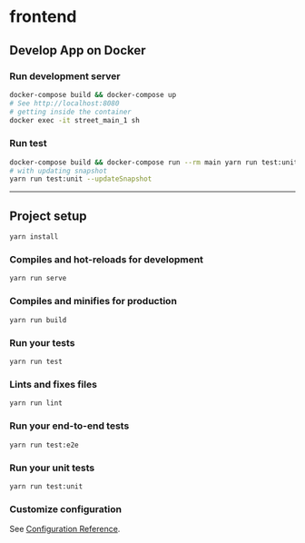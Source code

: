 # frontend

## Develop App on Docker
### Run development server
```bash
docker-compose build && docker-compose up
# See http://localhost:8080
# getting inside the container
docker exec -it street_main_1 sh
```

### Run test
```bash
docker-compose build && docker-compose run --rm main yarn run test:unit
# with updating snapshot
yarn run test:unit --updateSnapshot
```

---

## Project setup
```
yarn install
```

### Compiles and hot-reloads for development
```
yarn run serve
```

### Compiles and minifies for production
```
yarn run build
```

### Run your tests
```
yarn run test
```

### Lints and fixes files
```
yarn run lint
```

### Run your end-to-end tests
```
yarn run test:e2e
```

### Run your unit tests
```
yarn run test:unit
```

### Customize configuration
See [Configuration Reference](https://cli.vuejs.org/config/).
